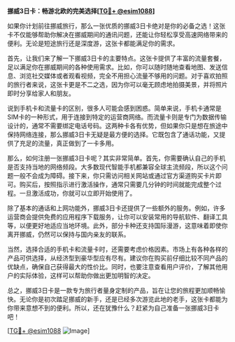 **挪威3日卡：畅游北欧的完美选择[[TG💪+ @esim1088](https://t.me/s/esim1088)]**

如果你计划前往挪威旅行，那么一张优质的挪威3日卡绝对是你的必备之选！这张卡不仅能够帮助你解决在挪威期间的通讯问题，还能让你轻松享受高速网络带来的便利。无论是短途旅行还是深度游，这张卡都能满足你的需求。

首先，让我们来了解一下挪威3日卡的主要特点。这张卡提供了丰富的流量套餐，足以满足你在挪威期间的各种使用需求。比如，你可以随时随地查看地图、发送信息、浏览社交媒体或者观看视频，完全不用担心流量不够用的问题。对于喜欢拍照的旅行者来说，这张卡更是不二之选，因为你可以毫无顾虑地拍摄美景，并将照片即时分享给家人和朋友。

说到手机卡和流量卡的区别，很多人可能会感到困惑。简单来说，手机卡通常是SIM卡的一种形式，用于连接到特定的运营商网络。而流量卡则是专门为数据传输设计的，通常不需要绑定电话号码。这两种卡各有优势，但如果你只是想在旅途中保持网络连接，那么挪威3日卡无疑是最方便的选择。它既包含了通话功能，又提供了充足的流量，真正做到了一卡多用。

那么，如何注册一张挪威3日卡呢？其实非常简单。首先，你需要确认自己的手机是否支持当地的网络频段。大多数现代智能手机都兼容全球主流频段，所以这个问题一般不会成为障碍。接下来，你只需访问相关网站或通过官方渠道购买卡片即可。购买后，按照指示进行激活操作，通常只需要几分钟的时间就能完成整个过程。一旦激活成功，你就可以立即开始使用了。

除了基本的通话和上网功能外，挪威3日卡还提供了一些额外的服务。例如，许多运营商会提供免费的应用程序下载服务，让你可以安装常用的导航软件、翻译工具等，以便更好地适应当地环境。此外，部分卡种还支持国际漫游，这意味着即使你离开挪威，仍然可以保持与国内亲友的联系。

当然，选择合适的手机卡和流量卡时，还需要考虑价格因素。市场上有各种各样的产品可供选择，从经济型到豪华型应有尽有。建议你在购买前仔细比较不同产品的优缺点，确保自己获得最大的性价比。同时，也要注意查看用户评价，了解其他用户的实际体验，这样可以帮助你做出更加明智的决定。

总之，挪威3日卡是一款专为旅行者量身定制的产品，旨在让您的旅程更加顺畅愉快。无论你是初次踏足挪威的新手，还是已经多次游览此地的老手，这张卡都能为你带来意想不到的便利。所以，还在犹豫什么？赶紧为自己准备一张挪威3日卡吧！

[[TG💪+ @esim1088](https://t.me/s/esim1088) ![Image](https://i.postimg.cc/4NQfJmqS/Snipaste-2025-05-13-00-14-12.png)]